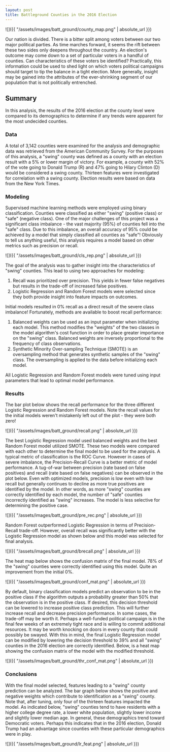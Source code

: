 ```yaml
---
layout: post
title: Battleground Counties in the 2016 Election
---
```


![]({{ "/assets/images/batt_ground/county_map.png" | absolute_url }})

Our nation is divided. There is a bitter split among voters between our two major political parties. As time marches forward, it seems the rift between these two sides only deepens throughout the country. An election's outcome may come down to a set of particular voters in a handful of counties. Can characteristics of these voters be identified? Practically, this information could be used to shed light on which voters political campaigns should target to tip the balance in a tight election. More generally, insight may be gained into the attributes of the ever-shrinking segment of our population that is not politically entrenched.

## Summary
In this analysis, the results of the 2016 election at the county level were compared to its demographics to determine if any trends were apparent for the most undecided counties.

### Data
A total of 3,142 counties were examined for the analysis and demographic data was retrieved from the American Community Survey. For the purposes of this analysis, a "swing" county was defined as a county with an election result with a 5% or lower margin of victory. For example, a county with 52% of the vote going to Donald Trump (R) and 47% going to Hilary Clinton (D) would be considered a swing county. Thirteen features were investigated for correlation with a swing county. Election results were based on data from the New York Times.

### Modeling
Supervised machine learning methods were employed using binary classification. Counties were classified as either "swing" (positive class) or "safe" (negative class). One of the major challenges of this project was a significant class imbalance - the vast majority (95%) of counties fell into the "safe" class. Due to this imbalance, an overall accuracy of 95% could be achieved by a model that simply classified all counties as "safe"! Obviously to tell us anything useful, this analysis requires a model based on other metrics such as precision or recall.

![]({{ "/assets/images/batt_ground/cls_rep.png" | absolute_url }})

The goal of the analysis was to gather insight into the characteristics of "swing" counties. This lead to using two approaches for modeling:
1. Recall was prioritized over precision. This yields in fewer false negatives but results in the trade-off of increased false positives.
2. Logistic Regression and Random Forest models were selected since they both provide insight into feature impacts on outcomes.

Initial models resulted in 0% recall as a direct result of the severe class imbalance! Fortunately, methods are available to boost recall performance:
1. Balanced weights can be used as an input parameter when initializing each model. This method modifies the "weights" of the two classes in the model algorithm's cost function in order to place greater importance on the "swing" class. Balanced weights are inversely proportional to the frequency of class observations.
2. Synthetic Minority Over-sampling Technique (SMOTE) is an oversampling method that generates synthetic samples of the "swing" class. The oversampling is applied to the data before initializing each model.  

All Logistic Regression and Random Forest models were tuned using input parameters that lead to optimal model performance.

### Results

The bar plot below shows the recall performance for the three different Logistic Regression and Random Forest models. Note the recall values for the initial models weren't mistakenly left out of the plot - they were both zero!

![]({{ "/assets/images/batt_ground/recall.png" | absolute_url }})

The best Logistic Regression model used balanced weights and the best Random Forest model utilized SMOTE. These two models were compared with each other to determine the final model to be used for the analysis. A typical metric of classification is the ROC Curve. However in cases of severe imbalance, the Precision-Recall Curve is a better metric of model performance. A tug-of-war between precision (rate based on false positives) and recall (rate based on false negatives) can be observed in the plot below. Even with optimized models, precision is low even with low recall but generally continues to decline as more true positives are identified by the model. In other words, as more "swing" counties are correctly identified by each model, the number of "safe" counties incorrectly identified as "swing" increases. The model is less selective for determining the positive case.

![]({{ "/assets/images/batt_ground/pre_rec.png" | absolute_url }})

Random Forest outperformed Logistic Regression in terms of Precision-Recall trade-off. However, overall recall was significantly better with the Logistic Regression model as shown below and this model was selected for final analysis.

![]({{ "/assets/images/batt_ground/brecall.png" | absolute_url }})

The heat map below shows the confusion matrix of the final model. 78% of the "swing" counties were correctly identified using this model. Quite an improvement from the initial 0%.

![]({{ "/assets/images/batt_ground/conf_mat.png" | absolute_url }})

By default, binary classification models predict an observation to be in the positive class if the algorithm outputs a probability greater than 50% that the observation is in the positive class. If desired, this decision threshold can be lowered to increase positive class prediction. This will further increase recall and decrease precision performance. In some cases, the trade-off may be worth it. Perhaps a well-funded political campaign is in the final few weeks of an extremely tight race and is willing to commit additional resources. It may be worth knocking on doors in every county that could possibly be swayed. With this in mind, the final Logistic Regression model can be modified by lowering the decision threshold to 39% and all "swing" counties in the 2016 election are correctly identified. Below, is a heat map showing the confusion matrix of the model with the modified threshold.

![]({{ "/assets/images/batt_ground/thr_conf_mat.png" | absolute_url }})

### Conclusions

With the final model selected, features leading to a "swing" county prediction can be analyzed. The bar graph below shows the positive and negative weights which contribute to identification as a "swing" county. Note that, after tuning, only four of the thirteen features impacted the model. As indicated below, "swing" counties tend to have residents with a higher college degree rate, a lower white population, slightly lower income and slightly lower median age. In general, these demographics trend toward Democratic voters. Perhaps this indicates that in the 2016 election, Donald Trump had an advantage since counties with these particular demographics were in play.

![]({{ "/assets/images/batt_ground/lr_feat.png" | absolute_url }})
